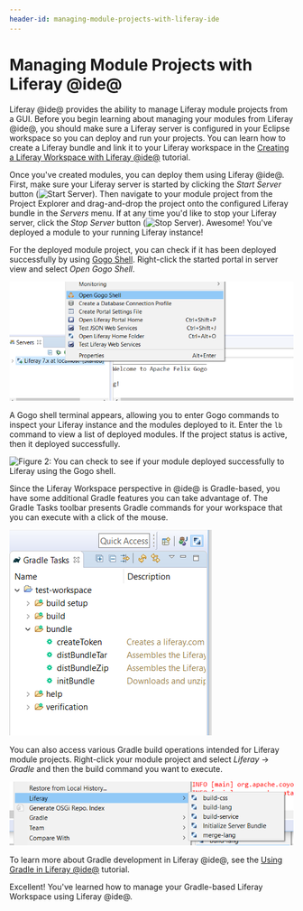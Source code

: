 ```yaml
---
header-id: managing-module-projects-with-liferay-ide
---
```


# Managing Module Projects with Liferay @ide@

Liferay @ide@ provides the ability to manage Liferay module projects from a GUI.
Before you begin learning about managing your modules from Liferay @ide@, you
should make sure a Liferay server is configured in your Eclipse workspace so you
can deploy and run your projects. You can learn how to create a Liferay bundle
and link it to your Liferay workspace in the [Creating a Liferay Workspace with Liferay @ide@](/docs/7-0/tutorials/-/knowledge_base/t/creating-a-liferay-workspace-with-liferay-ide)
tutorial.

Once you've created modules, you can deploy them using Liferay @ide@. First, make
sure your Liferay server is started by clicking the *Start Server* button
(![Start Server](../../../images/icon-start-server.png)). Then navigate to your
module project from the Project Explorer and drag-and-drop the project onto the
configured Liferay bundle in the *Servers* menu. If at any time you'd like to
stop your Liferay server, click the *Stop Server* button
(![Stop Server](../../../images/icon-stop-server.png)). Awesome! You've deployed
a module to your running Liferay instance!

For the deployed module project, you can check if it has been deployed
successfully by using
[Gogo Shell](/docs/7-0/reference/-/knowledge_base/r/using-the-felix-gogo-shell).
Right-click the started portal in server view and select
*Open Gogo Shell*.

![Figure 1: Select *Open Gogo Shell* to open a terminal window in @ide@ using Gogo shell.](../../../images/open-gogo-shell.png)

A Gogo shell terminal appears, allowing you to enter Gogo commands to inspect
your Liferay instance and the modules deployed to it. Enter the `lb` command to
view a list of deployed modules. If the project status is active, then it
deployed successfully.

![Figure 2: You can check to see if your module deployed successfully to Liferay using the Gogo shell.](../../../images/gogo-deploy-successful.png)

Since the Liferay Workspace perspective in @ide@ is Gradle-based, you have some
additional Gradle features you can take advantage of. The Gradle Tasks toolbar
presents Gradle commands for your workspace that you can execute with a click of
the mouse.

![Figure 3: The Gradle Task toolbar offers Gradle tasks and their descriptions, which can be executed by double-clicking them.](../../../images/gradle-task-toolbar.png)

You can also access various Gradle build operations intended for Liferay module
projects. Right-click your module project and select *Liferay* &rarr; *Gradle*
and then the build command you want to execute.

![Figure 4: You can execute build operations by right-clicking the Gradle project in the Project Explorer.](../../../images/gradle-build-operations.png)

To learn more about Gradle development in Liferay @ide@, see the
[Using Gradle in Liferay @ide@](/docs/7-0/tutorials/-/knowledge_base/t/using-gradle-in-liferay-ide)
tutorial.

Excellent! You've learned how to manage your Gradle-based Liferay Workspace
using Liferay @ide@.
